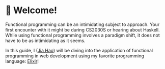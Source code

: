 # 🐥 Welcome!

Functional programming can be an intimidating subject to approach. Your first encounter with it might be during CS2030S or hearing about Haskell. While using functional programming involves a paradigm shift, it does not have to be as intimidating as it seems.

In this guide, I ([Jia Hao](https://woojiahao.com/)) will be diving into the application of functional programming in web development using my favorite programming language: [Elixir](https://elixir-lang.org/)!
